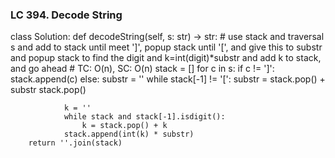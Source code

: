 ### LC 394. Decode String
class Solution:
    def decodeString(self, s: str) -> str:
        # use stack and traversal s and add to stack until meet ']', popup stack until '[', and give this to substr and popup stack to find the digit and k=int(digit)*substr and add k to stack, and go ahead
        # TC: O(n), SC: O(n)
        stack = []
        for c in s:
            if c != ']':
                stack.append(c)
            else:
                substr = ''
                while stack[-1] != '[':
                    substr = stack.pop() + substr
                stack.pop()
            
                k = ''
                while stack and stack[-1].isdigit():
                    k = stack.pop() + k
                stack.append(int(k) * substr)
        return ''.join(stack)